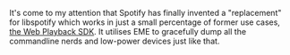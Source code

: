 It's come to my attention that Spotify has finally invented a "replacement" for libspotify which works in just a small percentage of former use cases, [the Web Playback SDK](https://beta.developer.spotify.com/documentation/web-playback-sdk/). It utilises EME to gracefully dump all the commandline nerds and low-power devices just like that.
